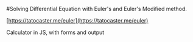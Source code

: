 #Solving Differential Equation with Euler's and Euler's Modified method.

[https://tatocaster.me/euler](https://tatocaster.me/euler)

Calculator in JS, with forms and output
